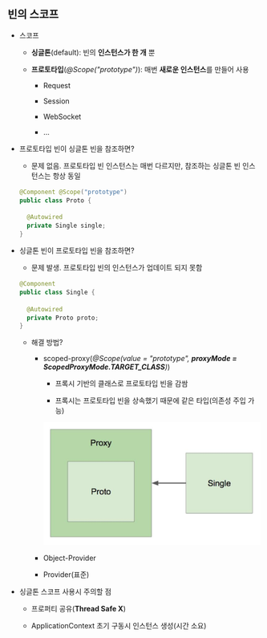## 빈의 스코프

- 스코프
  
  - **싱글톤**(default): 빈의 **인스턴스가 한 개** 뿐
  
  - **프로토타입**(*@Scope("prototype")*): 매번 **새로운 인스턴스**를 만들어 사용
  
    - Request
    
    - Session
    
    - WebSocket
    
    - ...
    
- 프로토타입 빈이 싱글톤 빈을 참조하면?

  - 문제 없음. 프로토타입 빈 인스턴스는 매번 다르지만, 참조하는 싱글톤 빈 인스턴스는 항상 동일
  
  ```java
  @Component @Scope("prototype")
  public class Proto {
  
    @Autowired
    private Single single;
  }
  ```
  
- 싱글톤 빈이 프로토타입 빈을 참조하면?

  - 문제 발생. 프로토타입 빈의 인스턴스가 업데이트 되지 못함
  
  ```java
  @Component
  public class Single {
  
    @Autowired
    private Proto proto;
  }
  ```
  
  - 해결 방법?
  
    - scoped-proxy(*@Scope(value = "prototype", **proxyMode = ScopedProxyMode.TARGET_CLASS**)*)
    
      - 프록시 기반의 클래스로 프로토타입 빈을 감쌈
      
      - 프록시는 프로토타입 빈을 상속했기 때문에 같은 타입(의존성 주입 가능)
      
      ![scoped_proxy](./Spring%20Core/image/Scoped_Proxy.png)
      
    - Object-Provider
    
    - Provider(표준)

- 싱글톤 스코프 사용시 주의할 점

  - 프로퍼티 공유(**Thread Safe X**)
  
  - ApplicationContext 초기 구동시 인스턴스 생성(시간 소요)
  
